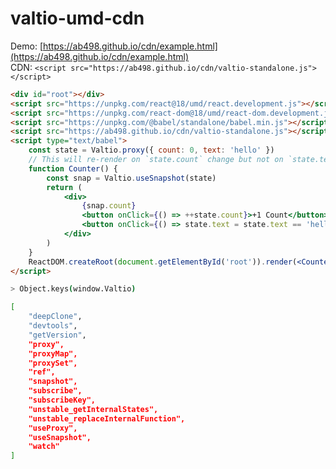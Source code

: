 # valtio-umd-cdn

Demo: [https://ab498.github.io/cdn/example.html](https://ab498.github.io/cdn/example.html)
<br>
CDN: `<script src="https://ab498.github.io/cdn/valtio-standalone.js"></script>`
<br>

```html
<div id="root"></div>
<script src="https://unpkg.com/react@18/umd/react.development.js"></script>
<script src="https://unpkg.com/react-dom@18/umd/react-dom.development.js"></script>
<script src="https://unpkg.com/@babel/standalone/babel.min.js"></script>
<script src="https://ab498.github.io/cdn/valtio-standalone.js"></script>
<script type="text/babel">
    const state = Valtio.proxy({ count: 0, text: 'hello' })
    // This will re-render on `state.count` change but not on `state.text` change
    function Counter() {
        const snap = Valtio.useSnapshot(state)
        return (
            <div>
                {snap.count}
                <button onClick={() => ++state.count}>+1 Count</button>
                <button onClick={() => state.text = state.text == 'hello' ? 'world' : 'hello'}>Alter Text</button>
            </div>
        )
    }
    ReactDOM.createRoot(document.getElementById('root')).render(<Counter />)
</script>
```

```bash
> Object.keys(window.Valtio)

[
    "deepClone",
    "devtools",
    "getVersion",
    "proxy",
    "proxyMap",
    "proxySet",
    "ref",
    "snapshot",
    "subscribe",
    "subscribeKey",
    "unstable_getInternalStates",
    "unstable_replaceInternalFunction",
    "useProxy",
    "useSnapshot",
    "watch"
]
```
